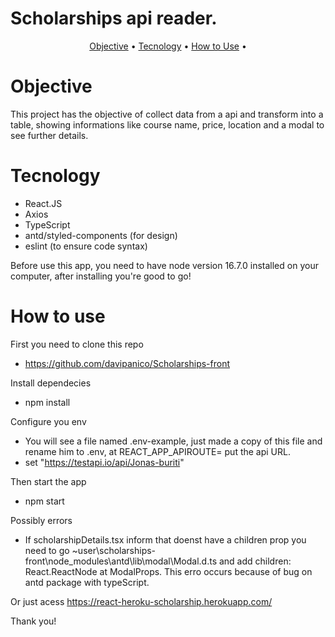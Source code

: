 # Scholarships api reader.

<p align="center">
 <a href="#objective">Objective</a> • 
 <a href="#tecnology">Tecnology</a> • 
 <a href="#how to use">How to Use</a> • 
</p>

# Objective

This project has the objective of collect data from a api and transform into a table, showing informations like course name, price, location and a modal to see further details.

# Tecnology

- React.JS 
- Axios
- TypeScript
- antd/styled-components (for design)
- eslint (to ensure code syntax)

Before use this app, you need to have node version 16.7.0 installed on your computer, after installing you're good to go!

# How to use

First you need to clone this repo
 - https://github.com/davipanico/Scholarships-front

Install dependecies
 - npm install

Configure you env
 - You will see a file named .env-example, just made a copy of this file and rename him to .env, at REACT_APP_APIROUTE= put the api URL.
 - set "https://testapi.io/api/Jonas-buriti"

Then start the app
 - npm start

Possibly errors
- If scholarshipDetails.tsx inform that <Modal> doenst have a children prop you need to go ~user\scholarships-front\node_modules\antd\lib\modal\Modal.d.ts and add children: React.ReactNode at ModalProps. This erro occurs because of bug on antd package with typeScript.


Or just acess https://react-heroku-scholarship.herokuapp.com/

Thank you!



